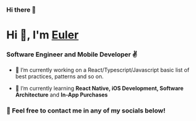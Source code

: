 ### Hi there 👋

# Hi 👋, I'm [Euler](https://euleralvarenga.com)
### Software Engineer and Mobile Developer ✌️

- 🔭 I’m currently working on a React/Typescript/Javascript basic list of best practices, patterns and so on.

- 🧠 I’m currently learning **React Native, iOS Development, Software Architecture** and **In-App Purchases**


### 🤝 Feel free to contact me in any of my socials below!
<br>
